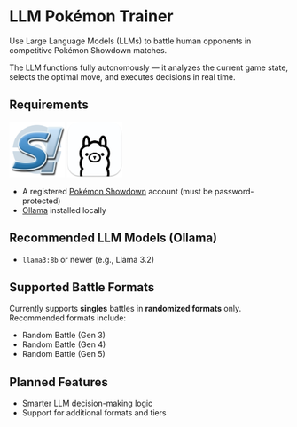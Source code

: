 # LLM Pokémon Trainer

Use Large Language Models (LLMs) to battle human opponents in competitive Pokémon Showdown matches.

The LLM functions fully autonomously — it analyzes the current game state, selects the optimal move, and executes decisions in real time.

## Requirements
<p align="left">
  <img src="assets/pokemonShowdownLogo.png" alt="Pokémon Showdown" width="100"/>
  <img src="assets/ollamaLogoWhite.png" alt="Ollama" width="100"/>
</p>

- A registered [Pokémon Showdown](https://pokemonshowdown.com) account (must be password-protected)
- [Ollama](https://ollama.com) installed locally

## Recommended LLM Models (Ollama)

- `llama3:8b` or newer (e.g., Llama 3.2)

## Supported Battle Formats

Currently supports **singles** battles in **randomized formats** only. Recommended formats include:

- Random Battle (Gen 3)
- Random Battle (Gen 4)
- Random Battle (Gen 5)

## Planned Features

- Smarter LLM decision-making logic
- Support for additional formats and tiers
